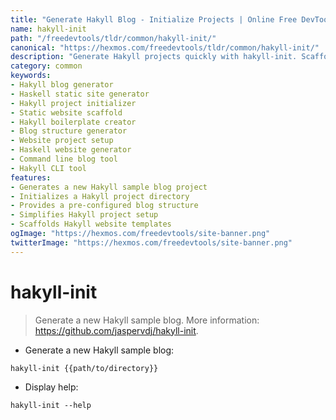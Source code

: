 ```yaml
---
title: "Generate Hakyll Blog - Initialize Projects | Online Free DevTools by Hexmos"
name: hakyll-init
path: "/freedevtools/tldr/common/hakyll-init/"
canonical: "https://hexmos.com/freedevtools/tldr/common/hakyll-init/"
description: "Generate Hakyll projects quickly with hakyll-init. Scaffold new blog structures and initialize pre-configured Hakyll websites. Free online tool, no registration required."
category: common
keywords:
- Hakyll blog generator
- Haskell static site generator
- Hakyll project initializer
- Static website scaffold
- Hakyll boilerplate creator
- Blog structure generator
- Website project setup
- Haskell website generator
- Command line blog tool
- Hakyll CLI tool
features:
- Generates a new Hakyll sample blog project
- Initializes a Hakyll project directory
- Provides a pre-configured blog structure
- Simplifies Hakyll project setup
- Scaffolds Hakyll website templates
ogImage: "https://hexmos.com/freedevtools/site-banner.png"
twitterImage: "https://hexmos.com/freedevtools/site-banner.png"
---
```


# hakyll-init

> Generate a new Hakyll sample blog.
> More information: <https://github.com/jaspervdj/hakyll-init>.

- Generate a new Hakyll sample blog:

`hakyll-init {{path/to/directory}}`

- Display help:

`hakyll-init --help`

